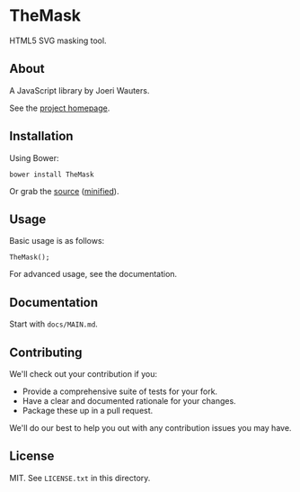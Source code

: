 # TheMask

HTML5 SVG masking tool.

## About

A JavaScript library by Joeri Wauters.

See the [project homepage](http://wautersj.github.io/TheMask).

## Installation

Using Bower:

    bower install TheMask

Or grab the [source](https://github.com/wautersj/TheMask/dist/TheMask.js) ([minified](https://github.com/wautersj/TheMask/dist/TheMask.min.js)).

## Usage

Basic usage is as follows:

    TheMask();

For advanced usage, see the documentation.

## Documentation

Start with `docs/MAIN.md`.

## Contributing

We'll check out your contribution if you:

* Provide a comprehensive suite of tests for your fork.
* Have a clear and documented rationale for your changes.
* Package these up in a pull request.

We'll do our best to help you out with any contribution issues you may have.

## License

MIT. See `LICENSE.txt` in this directory.
